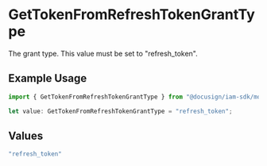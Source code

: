 # GetTokenFromRefreshTokenGrantType

The grant type. This value must be set to "refresh_token".

## Example Usage

```typescript
import { GetTokenFromRefreshTokenGrantType } from "@docusign/iam-sdk/models/operations";

let value: GetTokenFromRefreshTokenGrantType = "refresh_token";
```

## Values

```typescript
"refresh_token"
```